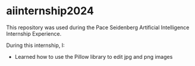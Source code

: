 # aiinternship2024

This repository was used during the Pace Seidenberg Artificial Intelligence Internship Experience.

During this internship, I:

- Learned how to use the Pillow library to edit jpg and png images
